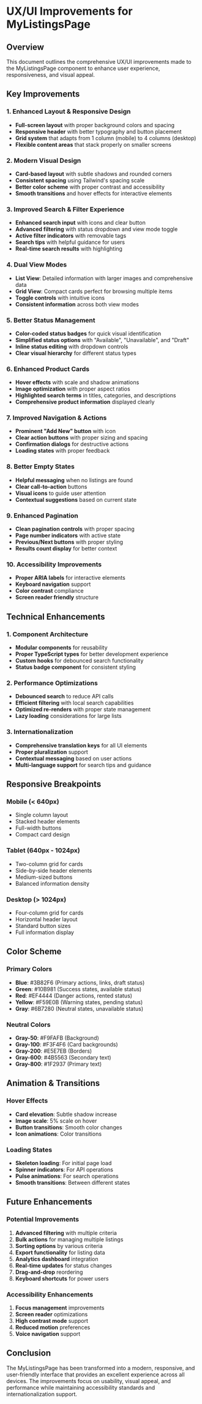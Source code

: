 # UX/UI Improvements for MyListingsPage

## Overview
This document outlines the comprehensive UX/UI improvements made to the MyListingsPage component to enhance user experience, responsiveness, and visual appeal.

## Key Improvements

### 1. **Enhanced Layout & Responsive Design**
- **Full-screen layout** with proper background colors and spacing
- **Responsive header** with better typography and button placement
- **Grid system** that adapts from 1 column (mobile) to 4 columns (desktop)
- **Flexible content areas** that stack properly on smaller screens

### 2. **Modern Visual Design**
- **Card-based layout** with subtle shadows and rounded corners
- **Consistent spacing** using Tailwind's spacing scale
- **Better color scheme** with proper contrast and accessibility
- **Smooth transitions** and hover effects for interactive elements

### 3. **Improved Search & Filter Experience**
- **Enhanced search input** with icons and clear button
- **Advanced filtering** with status dropdown and view mode toggle
- **Active filter indicators** with removable tags
- **Search tips** with helpful guidance for users
- **Real-time search results** with highlighting

### 4. **Dual View Modes**
- **List View**: Detailed information with larger images and comprehensive data
- **Grid View**: Compact cards perfect for browsing multiple items
- **Toggle controls** with intuitive icons
- **Consistent information** across both view modes

### 5. **Better Status Management**
- **Color-coded status badges** for quick visual identification
- **Simplified status options** with "Available", "Unavailable", and "Draft"
- **Inline status editing** with dropdown controls
- **Clear visual hierarchy** for different status types

### 6. **Enhanced Product Cards**
- **Hover effects** with scale and shadow animations
- **Image optimization** with proper aspect ratios
- **Highlighted search terms** in titles, categories, and descriptions
- **Comprehensive product information** displayed clearly

### 7. **Improved Navigation & Actions**
- **Prominent "Add New" button** with icon
- **Clear action buttons** with proper sizing and spacing
- **Confirmation dialogs** for destructive actions
- **Loading states** with proper feedback

### 8. **Better Empty States**
- **Helpful messaging** when no listings are found
- **Clear call-to-action** buttons
- **Visual icons** to guide user attention
- **Contextual suggestions** based on current state

### 9. **Enhanced Pagination**
- **Clean pagination controls** with proper spacing
- **Page number indicators** with active state
- **Previous/Next buttons** with proper styling
- **Results count display** for better context

### 10. **Accessibility Improvements**
- **Proper ARIA labels** for interactive elements
- **Keyboard navigation** support
- **Color contrast** compliance
- **Screen reader friendly** structure

## Technical Enhancements

### 1. **Component Architecture**
- **Modular components** for reusability
- **Proper TypeScript types** for better development experience
- **Custom hooks** for debounced search functionality
- **Status badge component** for consistent styling

### 2. **Performance Optimizations**
- **Debounced search** to reduce API calls
- **Efficient filtering** with local search capabilities
- **Optimized re-renders** with proper state management
- **Lazy loading** considerations for large lists

### 3. **Internationalization**
- **Comprehensive translation keys** for all UI elements
- **Proper pluralization** support
- **Contextual messaging** based on user actions
- **Multi-language support** for search tips and guidance

## Responsive Breakpoints

### Mobile (< 640px)
- Single column layout
- Stacked header elements
- Full-width buttons
- Compact card design

### Tablet (640px - 1024px)
- Two-column grid for cards
- Side-by-side header elements
- Medium-sized buttons
- Balanced information density

### Desktop (> 1024px)
- Four-column grid for cards
- Horizontal header layout
- Standard button sizes
- Full information display

## Color Scheme

### Primary Colors
- **Blue**: #3B82F6 (Primary actions, links, draft status)
- **Green**: #10B981 (Success states, available status)
- **Red**: #EF4444 (Danger actions, rented status)
- **Yellow**: #F59E0B (Warning states, pending status)
- **Gray**: #6B7280 (Neutral states, unavailable status)

### Neutral Colors
- **Gray-50**: #F9FAFB (Background)
- **Gray-100**: #F3F4F6 (Card backgrounds)
- **Gray-200**: #E5E7EB (Borders)
- **Gray-600**: #4B5563 (Secondary text)
- **Gray-800**: #1F2937 (Primary text)

## Animation & Transitions

### Hover Effects
- **Card elevation**: Subtle shadow increase
- **Image scale**: 5% scale on hover
- **Button transitions**: Smooth color changes
- **Icon animations**: Color transitions

### Loading States
- **Skeleton loading**: For initial page load
- **Spinner indicators**: For API operations
- **Pulse animations**: For search operations
- **Smooth transitions**: Between different states

## Future Enhancements

### Potential Improvements
1. **Advanced filtering** with multiple criteria
2. **Bulk actions** for managing multiple listings
3. **Sorting options** by various criteria
4. **Export functionality** for listing data
5. **Analytics dashboard** integration
6. **Real-time updates** for status changes
7. **Drag-and-drop** reordering
8. **Keyboard shortcuts** for power users

### Accessibility Enhancements
1. **Focus management** improvements
2. **Screen reader** optimizations
3. **High contrast mode** support
4. **Reduced motion** preferences
5. **Voice navigation** support

## Conclusion

The MyListingsPage has been transformed into a modern, responsive, and user-friendly interface that provides an excellent experience across all devices. The improvements focus on usability, visual appeal, and performance while maintaining accessibility standards and internationalization support. 